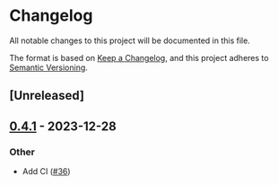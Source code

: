 # Changelog
All notable changes to this project will be documented in this file.

The format is based on [Keep a Changelog](https://keepachangelog.com/en/1.0.0/),
and this project adheres to [Semantic Versioning](https://semver.org/spec/v2.0.0.html).

## [Unreleased]

## [0.4.1](https://github.com/flying-sheep/rust-rst/compare/document_tree-v0.4.0...document_tree-v0.4.1) - 2023-12-28

### Other
- Add CI ([#36](https://github.com/flying-sheep/rust-rst/pull/36))
